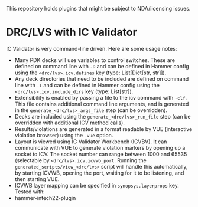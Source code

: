 This repository holds plugins that might be subject to NDA/licensing issues.

# DRC/LVS with IC Validator
IC Validator is very command-line driven. Here are some usage notes:
* Many PDK decks will use variables to control switches. These are defined on command line with `-D` and can be defined in Hammer config using the `<drc/lvs>.icv.defines` key (type: List[Dict[str, str]]).
* Any deck directories that need to be included are defined on command line with `-I` and can be defined in Hammer config using the `<drc/lvs>.icv.include_dirs` key (type: List[str]).
* Extensibility is enabled by passing a file to the icv command with `-clf`. This file contains additional command line arguments, and is generated in the `generate_<drc/lvs>_args_file` step (can be overridden).
* Decks are included using the `generate_<drc/lvs>_run_file` step (can be overridden with additional ICV method calls).
* Results/violations are generated in a format readable by VUE (interactive violation browser) using the `-vue` option.
* Layout is viewed using IC Validator Workbench (ICVBV). It can communicate with VUE to generate violation markers by opening up a socket to ICV. The socket number can range between 1000 and 65535 (selectable by `<drc/lvs>.icv.icvwb_port`. Running the `generated_scripts/view_<drc/lvs>` script will handle this automatically, by starting ICVWB, opening the port, waiting for it to be listening, and then starting VUE.
* ICVWB layer mapping can be specified in `synopsys.layerprops` key.
Tested with:
* hammer-intech22-plugin
